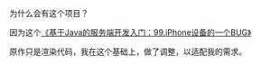 为什么会有这个项目？

因为这个[《基于Java的服务端开发入门：99.iPhone设备的一个BUG》](https://kakawanyifan.com/10899)

原作只是渲染代码，我在这个基础上，做了调整，以适配我的需求。